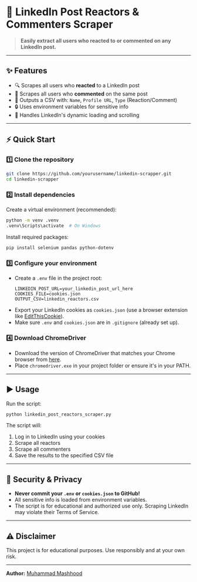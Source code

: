 
# 🚀 LinkedIn Post Reactors & Commenters Scraper

> **Easily extract all users who reacted to or commented on any LinkedIn post.**

---

## ✨ Features

- 🔍 Scrapes all users who **reacted** to a LinkedIn post
- 💬 Scrapes all users who **commented** on the same post
- 📄 Outputs a CSV with: `Name`, `Profile URL`, `Type` (Reaction/Comment)
- 🔒 Uses environment variables for sensitive info
- 🔄 Handles LinkedIn's dynamic loading and scrolling

---

## ⚡ Quick Start

### 1️⃣ Clone the repository
```sh
git clone https://github.com/yourusername/linkedin-scrapper.git
cd linkedin-scrapper
```

### 2️⃣ Install dependencies
Create a virtual environment (recommended):
```sh
python -m venv .venv
.venv\Scripts\activate  # On Windows
```
Install required packages:
```sh
pip install selenium pandas python-dotenv
```

### 3️⃣ Configure your environment
- Create a `.env` file in the project root:
  ```env
  LINKEDIN_POST_URL=your_linkedin_post_url_here
  COOKIES_FILE=cookies.json
  OUTPUT_CSV=linkedin_reactors.csv
  ```
- Export your LinkedIn cookies as `cookies.json` (use a browser extension like [EditThisCookie](https://chrome.google.com/webstore/detail/editthiscookie/fngmhnnpilhplaeedifhccceomclgfbg)).
- Make sure `.env` and `cookies.json` are in `.gitignore` (already set up).

### 4️⃣ Download ChromeDriver
- Download the version of ChromeDriver that matches your Chrome browser from [here](https://chromedriver.chromium.org/downloads).
- Place `chromedriver.exe` in your project folder or ensure it's in your PATH.

---

## ▶️ Usage
Run the script:
```sh
python linkedin_post_reactors_scraper.py
```

The script will:
1. Log in to LinkedIn using your cookies
2. Scrape all reactors
3. Scrape all commenters
4. Save the results to the specified CSV file

---

## 🔐 Security & Privacy
- **Never commit your `.env` or `cookies.json` to GitHub!**
- All sensitive info is loaded from environment variables.
- The script is for educational and authorized use only. Scraping LinkedIn may violate their Terms of Service.

---

## ⚠️ Disclaimer
This project is for educational purposes. Use responsibly and at your own risk.

---

**Author:** [Muhammad Mashhood](https://github.com/Muhammad-Mashhood)
